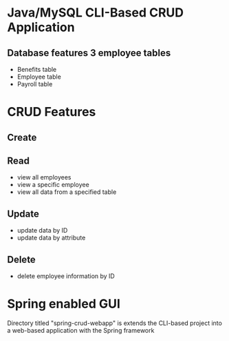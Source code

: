 # Java/MySQL CLI-Based CRUD Application
 
## Database features 3 employee tables
- Benefits table
- Employee table
- Payroll table

# CRUD Features
## Create
## Read
- view all employees
- view a specific employee
- view all data from a specified table
## Update
- update data by ID
- update data by attribute
## Delete
- delete employee information by ID

# Spring enabled GUI

Directory titled "spring-crud-webapp" is extends the CLI-based project into a web-based application with the Spring framework
